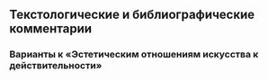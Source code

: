 ## Текстологические и библиографические комментарии

### Варианты к «Эстетическим отношениям искусства к действительности»
